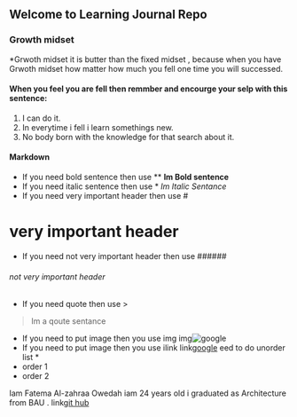 ## Welcome to Learning Journal Repo
### Growth midset
*Grwoth midset it is butter than the fixed midset , because when you have Grwoth midset how matter how much you fell one time you will successed.
#### When you feel you are fell then remmber and encourge your selp with this sentence:
1. I can do it.
2. In everytime i fell i learn somethings new.
3. No body born with the knowledge for that search about it.


#### Markdown
* If you need bold sentence then use **
**Im Bold sentence**
* If you need italic sentence then use *
*Im Italic Sentance*
* If you need very important header then use #
# very important header
* If you need not very important header then use ######
###### not very important header
* If you need quote then use > 
> Im a qoute sentance
* If you need to put image then you use img![]()
img![google](https://upload.wikimedia.org/wikipedia/commons/thumb/a/a5/Google_Chrome_icon_%28September_2014%29.svg/768px-Google_Chrome_icon_%28September_2014%29.svg.png)
* If you need to put image then you use ilink[]()
link[google](https://www.google.com/)
eed to do unorder list *
* order 1
* order 2


Iam Fatema Al-zahraa Owedah iam 24 years old  i graduated as Architecture from BAU .
link[git hub](https://github.com/fatemaowedah)

